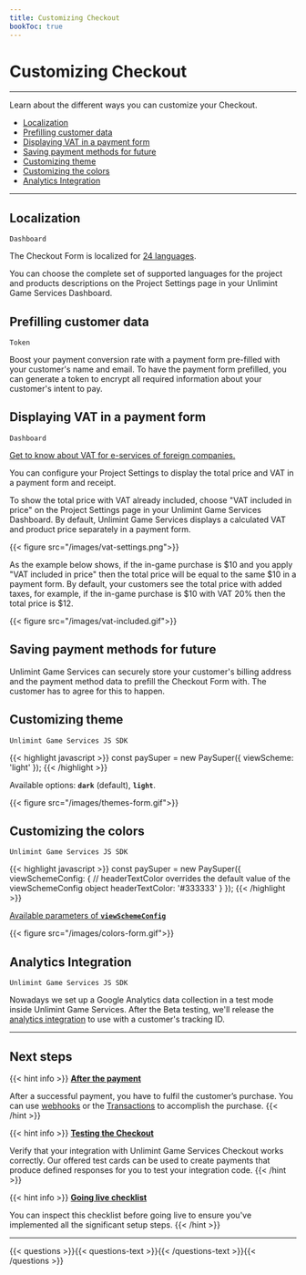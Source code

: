 ```yaml
---
title: Customizing Checkout
bookToc: true
---
```


# Customizing Checkout
***

Learn about the different ways you can customize your Checkout.

- [Localization](#localization)
- [Prefilling customer data](#prefilling-customer-data)
- [Displaying VAT in a payment form](#displaying-vat-in-a-payment-form)
- [Saving payment methods for future](#saving-payment-methods-for-future)
- [Customizing theme](#customizing-theme)
- [Customizing the colors](#customizing-the-colors)
- [Analytics Integration](#analytics-integration)

***

## Localization

`Dashboard`

The Checkout Form is localized for [24 languages](/docs/payments/localization).

You can choose the complete set of supported languages for the project and products descriptions on the Project Settings page in your Unlimint Game Services Dashboard.

## Prefilling customer data

`Token`

Boost your payment conversion rate with a payment form pre-filled with your customer's name and email. To have the payment form prefilled, you can generate a token to encrypt all required information about your customer's intent to pay.

## Displaying VAT in a payment form

`Dashboard`

[Get to know about VAT for e-services of foreign companies.](/docs/vat)

You can configure your Project Settings to display the total price and VAT in a payment form and receipt.

To show the total price with VAT already included, choose "VAT included in price" on the Project Settings page in your Unlimint Game Services Dashboard. 
By default, Unlimint Game Services displays a calculated VAT and product price separately in a payment form.

{{< figure src="/images/vat-settings.png">}}

As the example below shows, if the in-game purchase is $10 and you apply "VAT included in price" then the total price will be equal to the same $10 in a payment form. 
By default, your customers see the total price with added taxes, for example, if the in-game purchase is $10 with VAT 20% then the total price is $12.

{{< figure src="/images/vat-included.gif">}}

## Saving payment methods for future

Unlimint Game Services can securely store your customer's billing address and the payment method data to prefill the Checkout Form with. The customer has to agree for this to happen.

## Customizing theme

`Unlimint Game Services JS SDK`

{{< highlight javascript >}}
const paySuper = new PaySuper({
    viewScheme: 'light'
});
{{< /highlight >}}

Available options: **`dark`** (default), **`light`**.

{{< figure src="/images/themes-form.gif">}}

## Customizing the colors

`Unlimint Game Services JS SDK`

{{< highlight javascript >}}
const paySuper = new PaySuper({
    viewSchemeConfig: { 
        // headerTextColor overrides the default value of the viewSchemeConfig object
        headerTextColor: '#333333'
    }
});
{{< /highlight >}}

[Available parameters of **`viewSchemeConfig`**](https://github.com/paysuper/paysuper-js-sdk/blob/master/docs/CUSTOMIZATION.md#available-parameters-of-viewschemeconfig)

{{< figure src="/images/colors-form.gif">}}

## Analytics Integration

`Unlimint Game Services JS SDK`

Nowadays we set up a Google Analytics data collection in a test mode inside Unlimint Game Services. After the Beta testing, we'll release the [analytics integration](/docs/analytics-integration) to use with a customer's tracking ID.

***

## Next steps

{{< hint info >}}
[**After the payment**](/docs/payments/fulfillment/)

After a successful payment, you have to fulfil the customer’s purchase. You can use [webhooks](/docs/payments/fulfillment/#fulfilling-purchases-with-webhooks) or the [Transactions](/docs/payments/fulfillment/#fulfilling-purchases-with-the-dashboard) to accomplish the purchase.
{{< /hint >}}

{{< hint info >}}
[**Testing the Checkout**](/docs/payments/testing/)

Verify that your integration with Unlimint Game Services Checkout works correctly. Our offered test cards can be used to create payments that produce defined responses for you to test your integration code.
{{< /hint >}}

{{< hint info >}}
[**Going live checklist**](/docs/payments/live/)

You can inspect this checklist before going live to ensure you've implemented all the significant setup steps.
{{< /hint >}}

***

{{< questions >}}{{< questions-text >}}{{< /questions-text >}}{{< /questions >}}